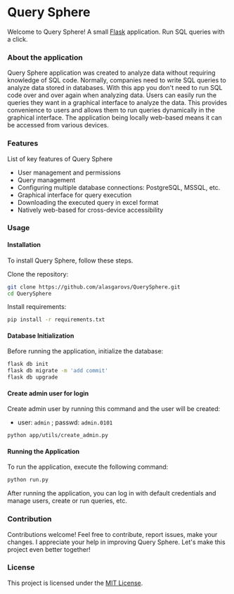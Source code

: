 # Query Sphere

Welcome to Query Sphere! A small [Flask](https://flask.palletsprojects.com/en/2.2.x/tutorial/) application. Run SQL queries with a click.

### About the application

Query Sphere application was created to analyze data without requiring knowledge of SQL code. Normally, companies need to write SQL queries to analyze data stored in databases. With this app you don't need to run SQL code over and over again when analyzing data. Users can easily run the queries they want in a graphical interface to analyze the data. This provides convenience to users and allows them to run queries dynamically in the graphical interface. The application being locally web-based means it can be accessed from various devices.

### Features

List of key features of Query Sphere

- User management and permissions
- Query management
- Configuring multiple database connections: PostgreSQL, MSSQL, etc.
- Graphical interface for query execution
- Downloading the executed query in excel format
- Natively web-based for cross-device accessibility 

### Usage 

#### Installation
To install Query Sphere, follow these steps.

Clone the repository:
```bash
git clone https://github.com/alasgarovs/QuerySphere.git
cd QuerySphere
```

Install requirements:
```bash
pip install -r requirements.txt
```

#### Database Initialization
Before running the application, initialize the database:
```bash
flask db init
flask db migrate -m 'add commit'
flask db upgrade
```

#### Create admin user for login
Create admin user by running this command and the user will be created:
- user: ```admin``` ; passwd: ```admin.0101```
```bash
python app/utils/create_admin.py
```

#### Running the Application
To run the application, execute the following command:
```bash
python run.py
```
After running the application, you can log in with default credentials and manage users, create or run queries, etc.

### Contribution

Contributions welcome! Feel free to contribute, report issues, make your changes. I appreciate your help in improving Query Sphere. Let's make this project even better together!

### License

This project is licensed under the [MIT License](LICENSE).
